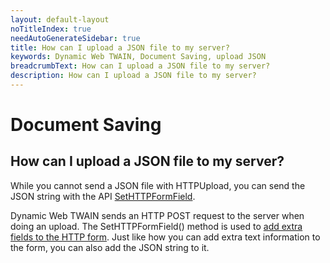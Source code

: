 ```yaml
---
layout: default-layout
noTitleIndex: true
needAutoGenerateSidebar: true
title: How can I upload a JSON file to my server?
keywords: Dynamic Web TWAIN, Document Saving, upload JSON
breadcrumbText: How can I upload a JSON file to my server?
description: How can I upload a JSON file to my server?
---
```


# Document Saving

## How can I upload a JSON file to my server?

While you cannot send a JSON file with HTTPUpload, you can send the JSON string with the API <a href="https://www.dynamsoft.com/web-twain/docs-archive/v17.2.1/info/api/WebTwain_IO.html?ver=17.2.1#sethttpformfield" target="_blank">SetHTTPFormField</a>.

Dynamic Web TWAIN sends an HTTP POST request to the server when doing an upload. The SetHTTPFormField() method is used to <a href="https://www.dynamsoft.com/web-twain/docs-archive/v17.2.1/faq/additional-form-fields.html?ver=17.2.1" target="_blank">add extra fields to the HTTP form</a>. Just like how you can add extra text information to the form, you can also add the JSON string to it.
